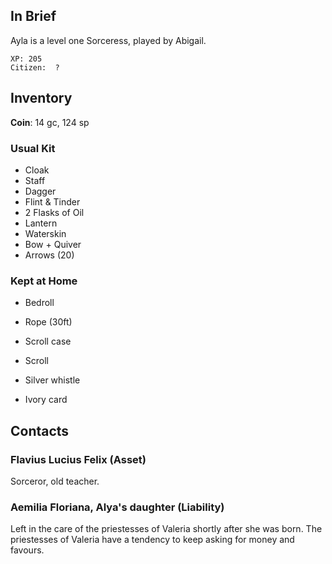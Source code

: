 ## In Brief

Ayla is a level one Sorceress, played by Abigail.

    XP: 205
    Citizen:  ?

## Inventory

**Coin**: 14 gc, 124 sp

### Usual Kit

* Cloak
* Staff
* Dagger
* Flint & Tinder
* 2 Flasks of Oil
* Lantern
* Waterskin
* Bow + Quiver
* Arrows (20)

### Kept at Home

* Bedroll
* Rope (30ft)
* Scroll case
* Scroll

* Silver whistle
* Ivory card

## Contacts

### Flavius Lucius Felix (Asset)

Sorceror, old teacher.

### Aemilia Floriana, Alya's daughter (Liability)

Left in the care of the priestesses of Valeria shortly after she
was born. The priestesses of Valeria have a tendency to keep asking
for money and favours.

